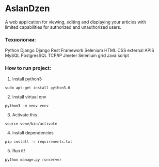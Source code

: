 # AslanDzen
A web application for viewing, editing and displaying your articles with limited capabilities for authorized and unauthorized users.

### Технологии:
Python
Django
Django Rest Framework
Selenium
HTML
CSS
external APIS
MySQL
PostgresSQL
TCP/IP
Jmeter
Selenium grid
Java script

### How to run project:
1. Install python3
```
sudo apt-get install python3.6
```
2. Install virtual env
```
python3 -m venv venv
```
3. Activate this
```
source venv/bin/activate
```
4. Install dependencies
```
pip install -r requirements.txt
```
5. Run it!
```
python manage.py runserver
```
